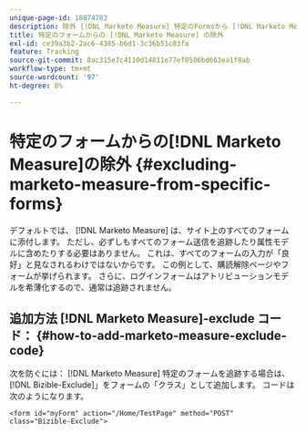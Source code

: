 ```yaml
---
unique-page-id: 18874783
description: 除外 [!DNL Marketo Measure] 特定のFormsから [!DNL Marketo Measure]  — 製品ドキュメント
title: 特定のフォームからの [!DNL Marketo Measure] の除外
exl-id: ce39a3b2-2ac6-4385-b6d1-3c36b51c03fa
feature: Tracking
source-git-commit: 8ac315e7c4110d14811e77ef0586bd663ea1f8ab
workflow-type: tm+mt
source-wordcount: '97'
ht-degree: 8%

---
```


# 特定のフォームからの[!DNL Marketo Measure]の除外 {#excluding-marketo-measure-from-specific-forms}

デフォルトでは、 [!DNL Marketo Measure] は、サイト上のすべてのフォームに添付します。 ただし、必ずしもすべてのフォーム送信を追跡したり属性モデルに含めたりする必要はありません。 これは、すべてのフォームの入力が「良好」と見なされるわけではないからです。 この例として、購読解除ページやフォームが挙げられます。 さらに、ログインフォームはアトリビューションモデルを希薄化するので、通常は追跡されません。

## 追加方法 [!DNL Marketo Measure]-exclude コード：  {#how-to-add-marketo-measure-exclude-code}

次を防ぐには： [!DNL Marketo Measure] 特定のフォームを追跡する場合は、[!DNL Bizible-Exclude]」をフォームの「クラス」として追加します。 コードは次のようになります。

`<form id="myForm" action="/Home/TestPage" method="POST" class="Bizible-Exclude">`
